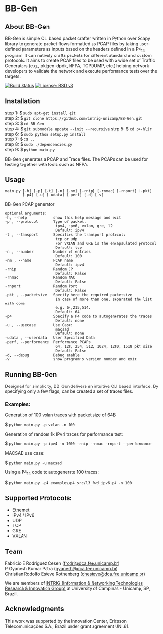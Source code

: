 BB-Gen
===

## About BB-Gen
BB-Gen is simple CLI based packet crafter written in Python over Scapy library to generate packet flows formatted as PCAP files by taking user-defined parameters as inputs based on the headers defined in a P4<sub>14</sub> program. It can natively crafts packets for different standard and custom protocols. It aims to create PCAP files to be used with a wide set of Traffic Generators (e.g., pktgen-dpdk, NFPA, TCPDUMP, etc.) helping network developers to validate the network and execute performance tests over the targets.

[![Build Status](https://travis-ci.org/intrig-unicamp/BB-Gen.svg?branch=master)](https://travis-ci.org/intrig-unicamp/BB-Gen)
[![License: BSD v3](https://img.shields.io/badge/License-BSD%20v3-blue.svg)](LICENSE)

## Installation  
step 1: $ `sudo apt-get install git`  
step 2: $ `git clone https://github.com/intrig-unicamp/BB-Gen.git`  
step 3: $ `cd BB-Gen`    
step 4: $ `git submodule update --init --recursive`
step 5: $ `cd p4-hlir`    
step 6: $ `sudo python setup.py install`    
step 7: $ `cd ..`    
step 8: $ `sudo ./dependencies.py`  
step 9: $ `python main.py`  

BB-Gen generates a PCAP and Trace files.
The PCAPs can be used for testing together with tools such as NFPA.

## Usage

    main.py [-h] [-p] [-t] [-n] [-nm] [-rnip] [-rnmac] [-rnport] [-pkt]
            [-p4] [-u] [-udata] [-perf] [-d] [-v]

BB-Gen PCAP generator

    optional arguments:  
    -h, --help            show this help message and exit
    -p , --protocol       Type of packet:
                           ipv4, ipv6, vxlan, gre, l2
                           Default: ipv4
    -t , --tansport       Specifies the transport protocol:
                           tcp or udp
                           For VXLAN and GRE is the encapsulated protocol
                           Default: tcp
    -n , --number         Number of entries
                           Default: 100
    -nm , --name          PCAP name
                           Default: ipv4
    -rnip                 Random IP
                           Default: False
    -rnmac                Random MAC
                           Default: False
    -rnport               Random Port
                           Default: False
    -pkt , --packetsize   Specify here the required packetsize
                           In case of more than one, separated the list with coma
                           e.g. 64,215,514.
                           Default: 64
    -p4                   Specify a P4 code to autogenerates the traces
                           Default: none
    -u , --usecase        Use Case:
                           macsad
                           Default: none
    -udata , --userdata   User Specified Data
    -perf, --performance  Performance PCAPs
                           64, 128, 254, 512, 1024, 1280, 1518 pkt size
                           Default: False
    -d, --debug           Debug enable
    -v                    show program's version number and exit

## Running BB-Gen

Designed for simplicity, BB-Gen delivers an intuitive CLI based interface. By specifying only a few flags, can be created a set of traces files.

### Examples:

Generation of 100 vxlan traces with packet size of 64B:

$ `python main.py -p vxlan -n 100`

Generation of random 1k IPv4 traces for performance test:

$ `python main.py -p ipv4 -n 1000 -rnip -rnmac -rnport --performance`

MACSAD use case:

$ `python main.py -u macsad`

Using a P4<sub>14</sub> code to autogenerate 100 traces:

$ `python main.py -p4 examples/p4_src/l3_fwd_ipv6.p4 -n 100`

## Supported Protocols:
  - Ethernet
  - IPv4 / IPv6
  - UDP
  - TCP
  - GRE
  - VXLAN

## Team
Fabricio E Rodriguez Cesen (frodri@dca.fee.unicamp.br)  
P Gyanesh Kumar Patra (gyanesh@dca.fee.unicamp.br)  
Christian Rodolfo Esteve Rothenberg (chesteve@dca.fee.unicamp.br)  

We are members of [INTRIG (Information & Networking Technologies Research & Innovation Group)](http://intrig.dca.fee.unicamp.br) at University of Campinas - Unicamp, SP, Brazil.

## Acknowledgments
This work was supported by the Innovation Center, Ericsson Telecomunicações S.A., Brazil under grant agreement UNI.61.